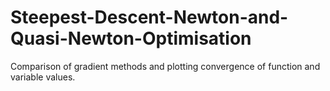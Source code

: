 # Steepest-Descent-Newton-and-Quasi-Newton-Optimisation
Comparison of gradient methods and plotting convergence of function and variable values.
